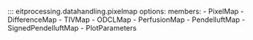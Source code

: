::: eitprocessing.datahandling.pixelmap
    options:
        members:
        - PixelMap
        - DifferenceMap
        - TIVMap
        - ODCLMap
        - PerfusionMap
        - PendelluftMap
        - SignedPendelluftMap
        - PlotParameters
